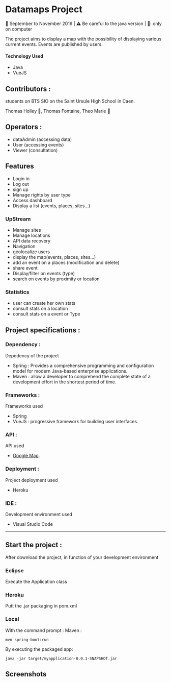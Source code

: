 # Datamaps Project

:calendar: September to November 2019 | :warning: Be careful to the java version  | :no_mobile_phones:: only on computer

The project aims to display a map with the possibility of displaying various current events. Events are published by users.

#### Technology Used
- Java
- VueJS

## Contributors :
students on BTS SIO on the Saint Ursule High School in Caen.

Thomas Holley :underage:, Thomas Fontaine, Theo Marie :kiss:


## Operators :

- dataAdmin (accessing data)
- User (accessing events)
- Viewer (consultation)

## Features

- Login in
- Log out
- sign up
- Manage rights by user type
- Access dashboard
- Display a list (events, places, sites…)

### UpStream
- Manage sites
- Manage locations
- API data recovery
- Navigation
- geolocalize users
- display the map(events, places, sites…)
- add an event on a places (modification and delete)
- share event
- Display/filter on events (type)
- search on events by proximity or location

### Statistics
- user can create her own stats
- consult stats on a location
- consult stats on a event or Type


## Project specifications :

### Dependency :
Depedency of the project

- Spring : Provides a comprehensive programming and configuration model for modern Java-based enterprise applications.
- Maven : allow a developer to comprehend the complete state of a development effort in the shortest period of time.

### Frameworks :
Frameworks used

- Spring 
- VueJS : progressive framework for building user interfaces. 

### API :
API used

- [Google Map](https://cloud.google.com/maps-platform).

### Deployment :
Project deployment used

- Heroku

### IDE :
Development environment used

- Visual Studio Code

----------------------------------------------------------------------------------------------------------

## Start the project :
After download the project, in function of your development environment

### Eclipse

Execute the Application class

### Heroku

Putt the .jar packaging in pom.xml

### Local
With the command prompt :
Maven :
```
mvn spring-boot:run
```
By executing the packaged app:
```
java -jar target/myapplication-0.0.1-SNAPSHOT.jar
```




## Screenshots









